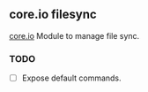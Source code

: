 ## core.io filesync

[core.io][io] Module to manage file sync.

### TODO
- [ ] Expose default commands.



[io]:https://www.npmjs.com/package/core.io
